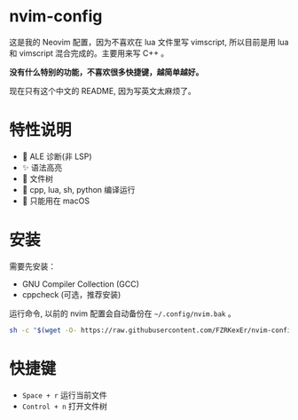 # nvim-config

这是我的 Neovim 配置，因为不喜欢在 lua 文件里写 vimscript, 所以目前是用 lua 和 vimscript 混合完成的。主要用来写 C++ 。

**没有什么特别的功能，不喜欢很多快捷键，越简单越好。**

现在只有这个中文的 README, 因为写英文太麻烦了。

# 特性说明

- 🌈 ALE 诊断(非 LSP)
- ✨ 语法高亮
- 🌲 文件树
- 🚀 cpp, lua, sh, python 编译运行
-   只能用在 macOS

# 安装

需要先安装：
- GNU Compiler Collection (GCC)
- cppcheck (可选，推荐安装)

运行命令, 以前的 nvim 配置会自动备份在 `~/.config/nvim.bak` 。

```sh
sh -c "$(wget -O- https://raw.githubusercontent.com/FZRKexEr/nvim-config/main/install.sh)"
```

# 快捷键

- `Space + r` 运行当前文件
- `Control + n` 打开文件树

